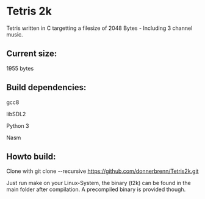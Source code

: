 # Tetris 2k

Tetris written in C targetting a filesize of 2048 Bytes - Including 3 channel music.


## Current size: 

1955 bytes

## Build dependencies:

gcc8

libSDL2

Python 3

Nasm

## Howto build:
Clone with 
git clone --recursive https://github.com/donnerbrenn/Tetris2k.git

Just run make on your Linux-System, the binary (t2k) can be found in the main folder after compilation. A precompiled binary is provided though.
